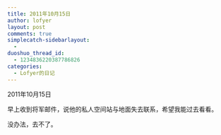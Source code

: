 ```yaml
---
title: 2011年10月15日
author: lofyer
layout: post
comments: true
simplecatch-sidebarlayout:
  - 
duoshuo_thread_id:
  - 1234836220387786826
categories:
  - Lofyer的日记
---
```

2011年10月15日

早上收到将军邮件，说他的私人空间站与地面失去联系，希望我能过去看看。

没办法，去不了。